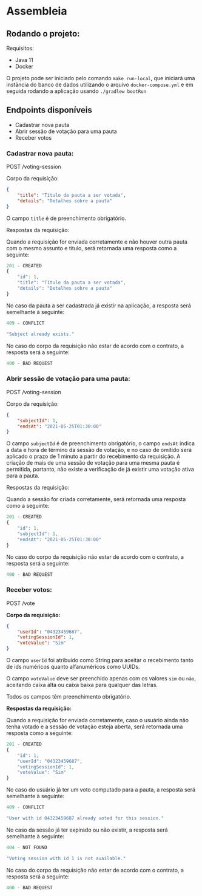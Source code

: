# Assembleia
## Rodando o projeto:

Requisitos:

- Java 11
- Docker

O projeto pode ser iniciado pelo comando `make run-local`, que iniciará uma instância do banco de dados utilizando o arquivo `docker-compose.yml` e em seguida rodando a aplicação usando `./gradlew bootRun`

## Endpoints disponíveis

- Cadastrar nova pauta
- Abrir sessão de votação para uma pauta
- Receber votos

### Cadastrar nova pauta:

POST /voting-session

Corpo da requisição:

```json
{
	"title": "Título da pauta a ser votada",
	"details": "Detalhes sobre a pauta"
}
```

O campo `title` é de preenchimento obrigatório.

Respostas da requisição:

Quando a requisição for enviada corretamente e não houver outra pauta com o mesmo assunto e título, será retornada uma resposta como a seguinte:

```jsx
201 - CREATED
{
	"id": 1,
	"title": "Título da pauta a ser votada",
	"details": "Detalhes sobre a pauta"
}
```

No caso da pauta a ser cadastrada já existir na aplicação, a resposta será semelhante à seguinte:

```jsx
409 - CONFLICT

"Subject already exists."
```

No caso do corpo da requisição não estar de acordo com o contrato, a resposta será a seguinte:

```jsx
400 - BAD REQUEST
```

### Abrir sessão de votação para uma pauta:

POST /voting-session

Corpo da requisição:

```json
{
	"subjectId": 1,
	"endsAt": "2021-05-25T01:30:00"
}
```

O campo `subjectId` é de preenchimento obrigatório, o campo `endsAt` indica a data e hora de término da sessão de votação, e no caso de omitido será aplicado o prazo de 1 minuto a partir do recebimento da requisição. A criação de mais de uma sessão de votação para uma mesma pauta é permitida, portanto, não existe a verificação de já existir uma votação ativa para a pauta.

Respostas da requisição:

Quando a sessão for criada corretamente, será retornada uma resposta como a seguinte:

```jsx
201 - CREATED
{
	"id": 1,
	"subjectId": 1,
	"endsAt": "2021-05-25T01:30:00"
}
```

No caso do corpo da requisição não estar de acordo com o contrato, a resposta será a seguinte:

```jsx
400 - BAD REQUEST
```

### Receber votos:

POST /vote

**Corpo da requisição:**

```json
{
	"userId": "04323459687",
	"votingSessionId": 1,
	"voteValue": "Sim"
}
```

O campo `userId` foi atribuído como String para aceitar o recebimento tanto de ids numéricos quanto alfanuméricos como UUIDs.

O campo `voteValue` deve ser preenchido apenas com os valores `sim` ou `não`, aceitando caixa alta ou caixa baixa para qualquer das letras.

Todos os campos têm preenchimento obrigatório.

**Respostas da requisição:**

Quando a requisição for enviada corretamente, caso o usuário ainda não tenha votado e a sessão de votação esteja aberta, será retornada uma resposta como a seguinte:


```jsx
201 - CREATED
{
	"id": 1,
	"userId": "04323459687",
	"votingSessionId": 1,
	"voteValue": "Sim"
}
```

No caso do usuário já ter um voto computado para a pauta, a resposta será semelhante à seguinte:

```jsx
409 - CONFLICT

"User with id 04323459687 already voted for this session."
```

No caso da sessão já ter expirado ou não existir, a resposta será semelhante à seguinte:

```jsx
404 - NOT FOUND

"Voting session with id 1 is not available."
```

No caso do corpo da requisição não estar de acordo com o contrato, a resposta será a seguinte:

```jsx
400 - BAD REQUEST
```